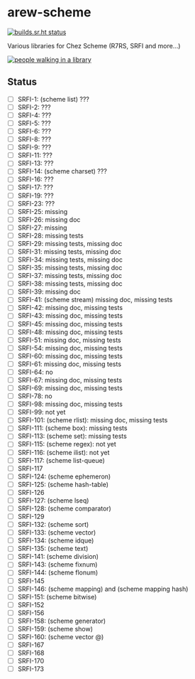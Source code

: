# arew-scheme

[![builds.sr.ht status](https://builds.sr.ht/~amz3/arew-scheme/.build.yml.svg)](https://builds.sr.ht/~amz3/arew-scheme/.build.yml?)

Various libraries for Chez Scheme (R7RS, SRFI and more...)

[![people walking in a library](https://raw.githubusercontent.com/amirouche/arew-scheme/master/gabriel-sollmann-Y7d265_7i08-unsplash.jpg)](https://github.com/amirouche/arew-scheme)


## Status

- [ ] SRFI-1: (scheme list) ???
- [ ] SRFI-2: ???
- [ ] SRFI-4: ???
- [ ] SRFI-5: ???
- [ ] SRFI-6: ???
- [ ] SRFI-8: ???
- [ ] SRFI-9: ???
- [ ] SRFI-11: ???
- [ ] SRFI-13: ???
- [ ] SRFI-14: (scheme charset) ???
- [ ] SRFI-16: ???
- [ ] SRFI-17: ???
- [ ] SRFI-19: ???
- [ ] SRFI-23: ???
- [ ] SRFI-25: missing
- [ ] SRFI-26: missing doc
- [ ] SRFI-27: missing
- [ ] SRFI-28: missing tests
- [ ] SRFI-29: missing tests, missing doc
- [ ] SRFI-31: missing tests, missing doc
- [ ] SRFI-34: missing tests, missing doc
- [ ] SRFI-35: missing tests, missing doc
- [ ] SRFI-37: missing tests, missing doc
- [ ] SRFI-38: missing tests, missing doc
- [ ] SRFI-39: missing doc
- [ ] SRFI-41: (scheme stream) missing doc, missing tests
- [ ] SRFI-42: missing doc, missing tests
- [ ] SRFI-43: missing doc, missing tests
- [ ] SRFI-45: missing doc, missing tests
- [ ] SRFI-48: missing doc, missing tests
- [ ] SRFI-51: missing doc, missing tests
- [ ] SRFI-54: missing doc, missing tests
- [ ] SRFI-60: missing doc, missing tests
- [ ] SRFI-61: missing doc, missing tests
- [ ] SRFI-64: no
- [ ] SRFI-67: missing doc, missing tests
- [ ] SRFI-69: missing doc, missing tests
- [ ] SRFI-78: no
- [ ] SRFI-98: missing doc, missing tests
- [ ] SRFI-99: not yet
- [ ] SRFI-101: (scheme rlist): missing doc, missing tests
- [ ] SRFI-111: (scheme box): missing tests
- [ ] SRFI-113: (scheme set): missing tests
- [ ] SRFI-115: (scheme regex): not yet
- [ ] SRFI-116: (scheme ilist): not yet
- [ ] SRFI-117: (scheme list-queue)
- [ ] SRFI-117
- [ ] SRFI-124: (scheme ephemeron)
- [ ] SRFI-125: (scheme hash-table)
- [ ] SRFI-126
- [ ] SRFI-127: (scheme lseq)
- [ ] SRFI-128: (scheme comparator)
- [ ] SRFI-129
- [ ] SRFI-132: (scheme sort)
- [ ] SRFI-133: (scheme vector)
- [ ] SRFI-134: (scheme idque)
- [ ] SRFI-135: (scheme text)
- [ ] SRFI-141: (scheme division)
- [ ] SRFI-143: (scheme fixnum)
- [ ] SRFI-144: (scheme flonum)
- [ ] SRFI-145
- [ ] SRFI-146: (scheme mapping) and (scheme mapping hash)
- [ ] SRFI-151: (scheme bitwise)
- [ ] SRFI-152
- [ ] SRFI-156
- [ ] SRFI-158: (scheme generator)
- [ ] SRFI-159: (scheme show)
- [ ] SRFI-160: (scheme vector @)
- [ ] SRFI-167
- [ ] SRFI-168
- [ ] SRFI-170
- [ ] SRFI-173
